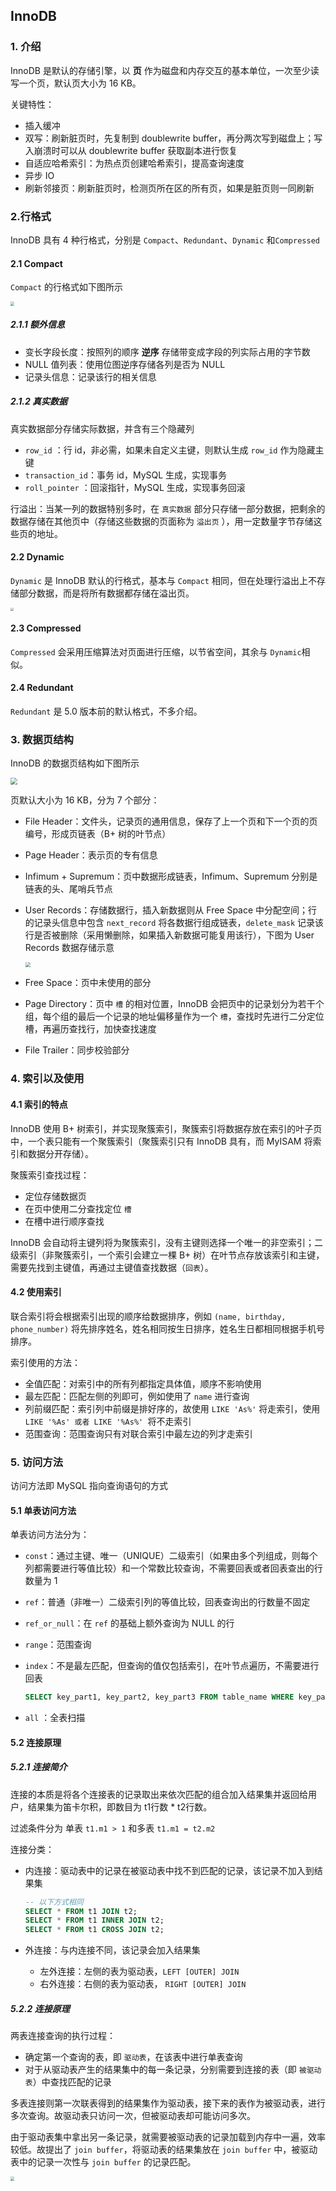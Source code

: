 ## InnoDB

### 1. 介绍

InnoDB 是默认的存储引擎，以 **页** 作为磁盘和内存交互的基本单位，一次至少读写一个页，默认页大小为 16 KB。

关键特性：

- 插入缓冲
- 双写：刷新脏页时，先复制到 doublewrite buffer，再分两次写到磁盘上；写入崩溃时可以从 doublewrite buffer 获取副本进行恢复
- 自适应哈希索引：为热点页创建哈希索引，提高查询速度
- 异步 IO
- 刷新邻接页：刷新脏页时，检测页所在区的所有页，如果是脏页则一同刷新



### 2.行格式

InnoDB 具有 4 种行格式，分别是 `Compact`、`Redundant`、`Dynamic` 和`Compressed`

#### 2.1 Compact

`Compact` 的行格式如下图所示

<img src="img/compact行格式.jpg" style="zoom:40%">

##### 2.1.1 额外信息

- 变长字段长度：按照列的顺序 **逆序** 存储带变成字段的列实际占用的字节数
- NULL 值列表：使用位图逆序存储各列是否为 NULL
- 记录头信息：记录该行的相关信息

##### 2.1.2 真实数据

真实数据部分存储实际数据，并含有三个隐藏列

- `row_id` ：行 id，非必需，如果未自定义主键，则默认生成 `row_id` 作为隐藏主键
- `transaction_id`：事务 id，MySQL 生成，实现事务
- `roll_pointer` ：回滚指针，MySQL 生成，实现事务回滚 

行溢出：当某一列的数据特别多时，在 `真实数据` 部分只存储一部分数据，把剩余的数据存储在其他页中（存储这些数据的页面称为 `溢出页` ），用一定数量字节存储这些页的地址。

#### 2.2 Dynamic

`Dynamic` 是 InnoDB 默认的行格式，基本与 `Compact` 相同，但在处理行溢出上不存储部分数据，而是将所有数据都存储在溢出页。

<img src="img/dynamic行溢出.jpg" style="zoom:30%"> 

#### 2.3 Compressed

`Compressed` 会采用压缩算法对页面进行压缩，以节省空间，其余与 `Dynamic`相似。

#### 2.4 Redundant

`Redundant` 是 5.0 版本前的默认格式，不多介绍。



### 3. 数据页结构

InnoDB 的数据页结构如下图所示

<img src="img/innodb数据页结构图.jpg" style="zoom:70%" >

页默认大小为 16 KB，分为 7 个部分：

- File Header：文件头，记录页的通用信息，保存了上一个页和下一个页的页编号，形成页链表（B+ 树的叶节点）

- Page Header：表示页的专有信息

- Infimum + Supremum：页中数据形成链表，Infimum、Supremum 分别是链表的头、尾哨兵节点

- User Records：存储数据行，插入新数据则从 Free Space 中分配空间；行的记录头信息中包含 `next_record` 将各数据行组成链表，`delete_mask` 记录该行是否被删除（采用懒删除，如果插入新数据可能复用该行），下图为 User Records 数据存储示意

  <img src="img/页中数据示意.jpg" style="zoom:50%">

- Free Space：页中未使用的部分

- Page Directory：页中 `槽` 的相对位置，InnoDB 会把页中的记录划分为若干个组，每个组的最后一个记录的地址偏移量作为一个 `槽`，查找时先进行二分定位槽，再遍历查找行，加快查找速度

- File Trailer：同步校验部分



### 4. 索引以及使用

#### 4.1  索引的特点

InnoDB 使用 B+ 树索引，并实现聚簇索引，聚簇索引将数据存放在索引的叶子页中，一个表只能有一个聚簇索引（聚簇索引只有 InnoDB 具有，而 MyISAM 将索引和数据分开存储）。

聚簇索引查找过程：

- 定位存储数据页
- 在页中使用二分查找定位 `槽`
- 在槽中进行顺序查找

InnoDB 会自动将主键列将为聚簇索引，没有主键则选择一个唯一的非空索引；二级索引（非聚簇索引，一个索引会建立一棵 B+ 树）在叶节点存放该索引和主键，需要先找到主键值，再通过主键值查找数据（`回表`）。

#### 4.2 使用索引

联合索引将会根据索引出现的顺序给数据排序，例如 `(name, birthday, phone_number)` 将先排序姓名，姓名相同按生日排序，姓名生日都相同根据手机号排序。

索引使用的方法：

- 全值匹配：对索引中的所有列都指定具体值，顺序不影响使用
- 最左匹配：匹配左侧的列即可，例如使用了 `name` 进行查询
- 列前缀匹配：索引列中前缀是排好序的，故使用 `LIKE 'As%'` 将走索引，使用 `LIKE '%As' 或者 LIKE '%As%' `将不走索引
- 范围查询：范围查询只有对联合索引中最左边的列才走索引



### 5. 访问方法

访问方法即 MySQL 指向查询语句的方式

#### 5.1 单表访问方法

单表访问方法分为：

- `const`：通过主键、唯一（UNIQUE）二级索引（如果由多个列组成，则每个列都需要进行等值比较）和一个常数比较查询，不需要回表或者回表查出的行数量为 1

- `ref`：普通（非唯一）二级索引列的等值比较，回表查询出的行数量不固定

- `ref_or_null`：在 `ref` 的基础上额外查询为 NULL 的行

- `range`：范围查询

- `index`：不是最左匹配，但查询的值仅包括索引，在叶节点遍历，不需要进行回表

  ``` sql
  SELECT key_part1, key_part2, key_part3 FROM table_name WHERE key_part2 = 'abc';
  ```

- `all` ：全表扫描

#### 5.2 连接原理

##### 5.2.1 连接简介

连接的本质是将各个连接表的记录取出来依次匹配的组合加入结果集并返回给用户，结果集为笛卡尔积，即数目为 t1行数 * t2行数。

过滤条件分为 单表 `t1.m1 > 1` 和多表 `t1.m1 = t2.m2`

连接分类：

- 内连接：驱动表中的记录在被驱动表中找不到匹配的记录，该记录不加入到结果集

  ``` sql
  -- 以下方式相同
  SELECT * FROM t1 JOIN t2;
  SELECT * FROM t1 INNER JOIN t2;
  SELECT * FROM t1 CROSS JOIN t2;
  ```

- 外连接：与内连接不同，该记录会加入结果集

  - 左外连接：左侧的表为驱动表，`LEFT [OUTER] JOIN`
  - 右外连接：右侧的表为驱动表， `RIGHT [OUTER] JOIN`

##### 5.2.2 连接原理

两表连接查询的执行过程：

- 确定第一个查询的表，即 `驱动表`，在该表中进行单表查询
- 对于从驱动表产生的结果集中的每一条记录，分别需要到连接的表（即 `被驱动表`）中查找匹配的记录

多表连接则第一次联表得到的结果集作为驱动表，接下来的表作为被驱动表，进行多次查询。故驱动表只访问一次，但被驱动表却可能访问多次。

由于驱动表集中拿出另一条记录，就需要被驱动表的记录加载到内存中一遍，效率较低。故提出了 `join buffer`，将驱动表的结果集放在 `join buffer` 中，被驱动表中的记录一次性与 `join buffer` 的记录匹配。

<img src="img/joinbuffer.jpg" style="zoom:40%">
